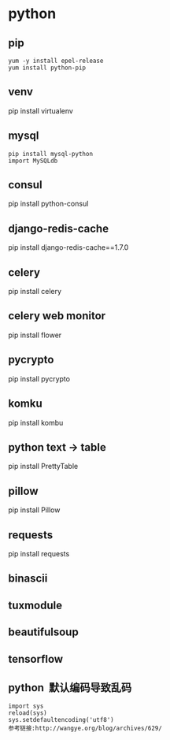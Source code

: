 # python

## pip
    yum -y install epel-release
    yum install python-pip

## venv
pip install virtualenv

## mysql
    pip install mysql-python
    import MySQLdb

## consul
pip install python-consul

## django-redis-cache
pip install django-redis-cache==1.7.0

## celery
pip install celery

## celery web monitor
pip install flower

## pycrypto
pip install pycrypto

## komku
pip install kombu

## python text -> table
pip install PrettyTable

## pillow
pip install Pillow

## requests
pip install requests

## binascii

## tuxmodule

## beautifulsoup

## tensorflow


## python  默认编码导致乱码
    import sys
    reload(sys)
    sys.setdefaultencoding('utf8')
    参考链接:http://wangye.org/blog/archives/629/










